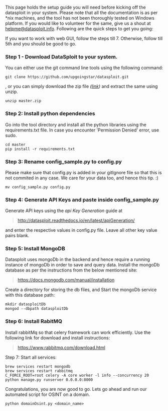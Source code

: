This page holds the setup guide you will need before kicking off the datasploit in your system. Please note that all the documentation is as per *nix machines, and the tool has not been thoroughly tested on Windows platform. If you would like to volunteer for the same, give us a shout at helpme@datasploit.info. Following are the quick steps to get you going:

If you want to work with web GUI, follow the steps till 7. Otherwise, follow till 5th and you should be good to go. 

### Step 1 - Download DataSploit to your system.

You can either use the git command line tools using the following command:
```
git clone https://github.com/upgoingstar/datasploit.git
```
, or you can simply download the zip file *([link](https://github.com/upgoingstar/datasploit/archive/master.zip))* and extract the same using unzip.
```
unzip master.zip
```

### Step 2: Install python dependencies

Go into the tool directory and install all the python libraries using the requirements.txt file. In case you encounter 'Permission Denied' error, use sudo.
```
cd master
pip install -r requirements.txt
```
### Step 3: Rename config_sample.py to config.py

Please make sure that config.py is added in your gitIgnore file so that this is not commited in any case. We care for your data too, and hence this tip. :) 
```
mv config_sample.py config.py
```
### Step 4: Generate API Keys and paste inside config_sample.py

Generate API keys using the *api Key Generation* guide at 
> http://datasploit.readthedocs.io/en/latest/apiGeneration/ 

and enter the respective values in config.py file. Leave all other key value pairs blank.

### Step 5: Install MongoDB

Datasploit uses mongoDb in the backend and hence require a running instance of mongoDb in order to save and query data. Install the mongoDb database as per the instructions from the below mentioned site:
> https://docs.mongodb.com/manual/installation

Create a directory for storing the db files, and Start the mongoDb service with this database path:
```
mkdir datasploitDb
mongod --dbpath datasploitDb
```

### Step 6: Install RabitMQ
Install rabbitMq so that celery framework can work efficiently. Use the following link for download and install instructions:
> https://www.rabbitmq.com/download.html

Step 7: Start all services:
```
brew services restart mongodb 
brew services restart rabbitmq
C_FORCE_ROOT=root celery -A core worker -l info --concurrency 20       
python manage.py runserver 0.0.0.0:8000  
```

Congratulations, you are now good to go. Lets go ahead and run our automated script for OSINT on a domain. 
```
python domainOsint.py <domain_name>
```
